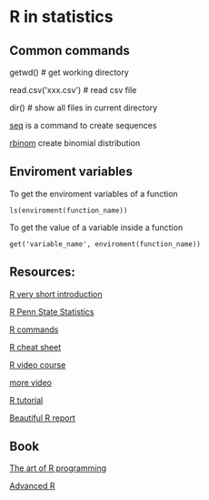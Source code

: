 # R in statistics
## Common commands 
getwd() # get working directory

read.csv('xxx.csv') # read csv file

dir() # show all files in current directory

[seq](https://www.rdocumentation.org/packages/base/versions/3.6.1/topics/seq) is a command to create sequences 

[rbinom](https://www.rdocumentation.org/packages/base/versions/3.6.1/topics/seq) create binomial distribution

## Enviroment variables
To get the enviroment variables of a function
```
ls(enviroment(function_name))
```
To get the value of a variable inside a function
```
get('variable_name', enviroment(function_name))
```

## Resources:

[R very short introduction](https://cran.r-project.org/doc/contrib/Torfs+Brauer-Short-R-Intro.pdf)

[R Penn State Statistics](https://newonlinecourses.science.psu.edu/stat484/node/204/)

[R commands](https://d396qusza40orc.cloudfront.net/statistics/lab_resources/RCommands.html)

[R cheat sheet](https://cran.r-project.org/doc/contrib/Short-refcard.pdf)

[R video course](https://www.pluralsight.com/courses/r-programming-fundamentals)

[more video](https://www.youtube.com/playlist?list=PLcgz5kNZFCkzSyBG3H-rUaPHoBXgijHfC)

[R tutorial](https://www.tutorialspoint.com/r/index.htm)

[Beautiful R report](http://swcarpentry.github.io/r-novice-gapminder/)


## Book
[The art of R programming](http://diytranscriptomics.com/Reading/files/The%20Art%20of%20R%20Programming.pdf)

[Advanced R](https://englianhu.files.wordpress.com/2016/05/advanced-r.pdf)

